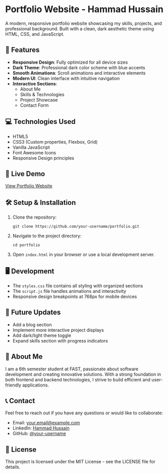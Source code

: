 # Portfolio Website - Hammad Hussain

A modern, responsive portfolio website showcasing my skills, projects, and professional background. Built with a clean, dark aesthetic theme using HTML, CSS, and JavaScript.

## 🌟 Features

- **Responsive Design**: Fully optimized for all device sizes
- **Dark Theme**: Professional dark color scheme with blue accents
- **Smooth Animations**: Scroll animations and interactive elements
- **Modern UI**: Clean interface with intuitive navigation
- **Interactive Sections**:
  - About Me
  - Skills & Technologies
  - Project Showcase
  - Contact Form

## 💻 Technologies Used

- HTML5
- CSS3 (Custom properties, Flexbox, Grid)
- Vanilla JavaScript
- Font Awesome Icons
- Responsive Design principles

## 🚀 Live Demo

[View Portfolio Website](ttps://maad328.github.io/portfolio/) <!-- Update with your actual URL -->


## 🛠️ Setup & Installation

1. Clone the repository:

   ```
   git clone https://github.com/your-username/portfolio.git
   ```

2. Navigate to the project directory:

   ```
   cd portfolio
   ```

3. Open `index.html` in your browser or use a local development server.

## 🖥️ Development

- The `styles.css` file contains all styling with organized sections
- The `script.js` file handles animations and interactivity
- Responsive design breakpoints at 768px for mobile devices

## 🔄 Future Updates

- Add a blog section
- Implement more interactive project displays
- Add dark/light theme toggle
- Expand skills section with progress indicators

## 👤 About Me

I am a 6th semester student at FAST, passionate about software development and creating innovative solutions. With a strong foundation in both frontend and backend technologies, I strive to build efficient and user-friendly applications.

## 📞 Contact

Feel free to reach out if you have any questions or would like to collaborate:

- Email: your.email@example.com
- LinkedIn: [Hammad Hussain](https://linkedin.com/in/your-username)
- GitHub: [@your-username](https://github.com/your-username)

## 📄 License

This project is licensed under the MIT License - see the LICENSE file for details.
